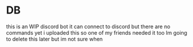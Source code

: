 # DB
this is an WIP discord bot it can connect to discord but there are no commands yet
i uploaded this so one of my friends needed it too 
Im going to delete this later but im not sure when
